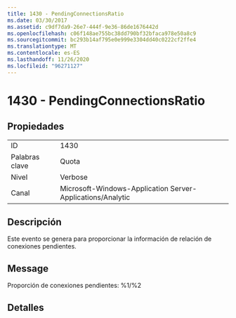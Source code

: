 ```yaml
---
title: 1430 - PendingConnectionsRatio
ms.date: 03/30/2017
ms.assetid: c9df7da9-26e7-444f-9e36-86de1676442d
ms.openlocfilehash: c06f148ae755bc38dd790bf32bfaca978e50a8c9
ms.sourcegitcommit: bc293b14af795e0e999e3304dd40c0222cf2ffe4
ms.translationtype: MT
ms.contentlocale: es-ES
ms.lasthandoff: 11/26/2020
ms.locfileid: "96271127"
---
```

# <a name="1430---pendingconnectionsratio"></a>1430 - PendingConnectionsRatio

## <a name="properties"></a>Propiedades  
  
|||  
|-|-|  
|ID|1430|  
|Palabras clave|Quota|  
|Nivel|Verbose|  
|Canal|Microsoft-Windows-Application Server-Applications/Analytic|  
  
## <a name="description"></a>Descripción  

 Este evento se genera para proporcionar la información de relación de conexiones pendientes.  
  
## <a name="message"></a>Message  

 Proporción de conexiones pendientes: %1/%2  
  
## <a name="details"></a>Detalles
